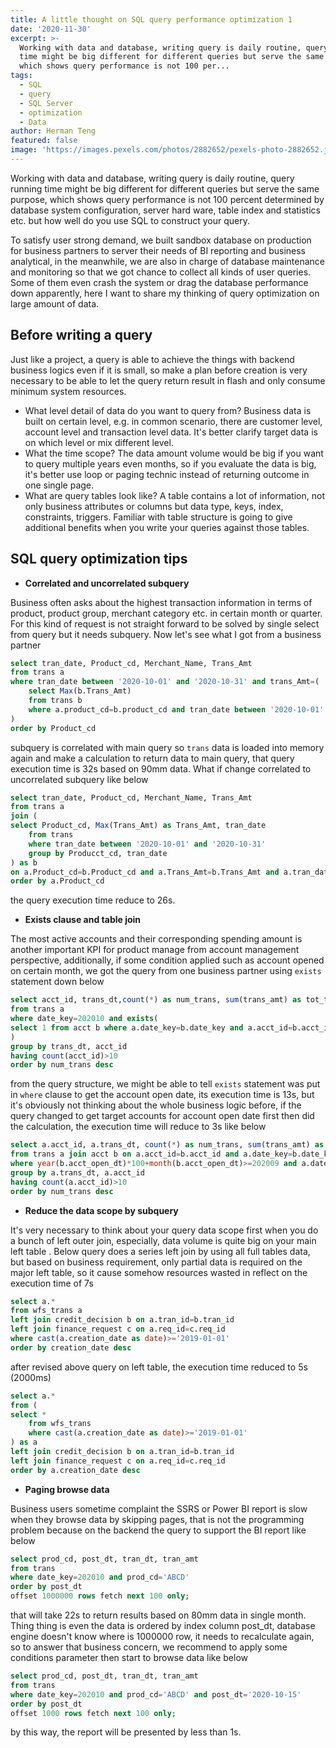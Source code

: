```yaml
---
title: A little thought on SQL query performance optimization 1
date: '2020-11-30'
excerpt: >-
  Working with data and database, writing query is daily routine, query running
  time might be big different for different queries but serve the same purpose,
  which shows query performance is not 100 per...
tags:
  - SQL
  - query
  - SQL Server
  - optimization
  - Data
author: Herman Teng
featured: false
image: 'https://images.pexels.com/photos/2882652/pexels-photo-2882652.jpeg'
---
```


Working with data and database, writing query is daily routine, query running time might be big different for different queries but serve the same purpose, which shows query performance is not 100 percent determined by database system configuration, server hard ware, table index and statistics etc. but how well do you use SQL to construct your query. 

To satisfy user strong demand, we built sandbox database on production for business partners to server their needs of BI reporting and business analytical, in the meanwhile, we are also in charge of database maintenance and monitoring so that we got chance to collect all kinds of user queries. Some of them even crash the system or drag the database performance down apparently, here I want to share my thinking of query optimization on large amount of data.

## Before writing a query

Just like a project, a query is able to achieve the things with backend business logics even if it is small, so make a plan before creation is very necessary to be able to let the query return result in flash and only consume minimum system resources.

- What level detail of data do you want to query from? Business data is built on certain level, e.g. in common scenario, there are customer level, account level and transaction level data. It's better clarify target data is on which level or mix different level.
- What the time scope? The data amount volume would be big if you want to query multiple years even months, so if you evaluate the data is big, it's better use loop or paging technic instead of returning outcome in one single page.
- What are query tables look like? A table contains a lot of information, not only business attributes or columns but data type, keys, index, constraints, triggers. Familiar with table structure is going to give additional benefits when you write your queries against those tables.



## SQL query optimization tips

* **Correlated and uncorrelated subquery**

Business often asks about the highest transaction information in terms of product, product group, merchant category etc. in certain month or quarter. For this kind of request is not straight forward to be solved by single select from query but it needs subquery. Now let's see what I got from a business partner

```sql
select tran_date, Product_cd, Merchant_Name, Trans_Amt
from trans a
where tran_date between '2020-10-01' and '2020-10-31' and trans_Amt=(
	select Max(b.Trans_Amt)
	from trans b
    where a.product_cd=b.product_cd and tran_date between '2020-10-01' and '2020-10-31'
)
order by Product_cd
```

subquery is correlated with main query so `trans` data is loaded into memory again and make a calculation to return data to main query, that query execution time is 32s based on 90mm data. What if change correlated to uncorrelated subquery like below

```sql
select tran_date, Product_cd, Merchant_Name, Trans_Amt
from trans a
join (
select Product_cd, Max(Trans_Amt) as Trans_Amt, tran_date
    from trans
    where tran_date between '2020-10-01' and '2020-10-31'
    group by Producct_cd, tran_date
) as b
on a.Product_cd=b.Product_cd and a.Trans_Amt=b.Trans_Amt and a.tran_date=b.tran_date
order by a.Product_cd
```

the query execution time reduce to 26s.

* **Exists clause and table join**

The most active accounts and their corresponding spending amount is another important KPI for product manage from account management perspective, additionally, if some condition applied such as account opened on certain month, we got the query from one business partner using `exists` statement down below

```sql
select acct_id, trans_dt,count(*) as num_trans, sum(trans_amt) as tot_trans_amt
from trans a
where date_key=202010 and exists(
select 1 from acct b where a.date_key=b.date_key and a.acct_id=b.acct_id and year(acct_open_dt)*100+month(acct_open_dt)>=202009
)
group by trans_dt, acct_id
having count(acct_id)>10
order by num_trans desc
```

from the query structure, we might be able to tell `exists` statement was put in `where` clause to get the account open date, its execution time is 13s, but it's obviously not thinking about the whole business logic before, if the query changed to get target accounts for account open date first then did the calculation, the execution time will reduce to 3s like below

```sql
select a.acct_id, a.trans_dt, count(*) as num_trans, sum(trans_amt) as tot_trans_amt
from trans a join acct b on a.acct_id=b.acct_id and a.date_key=b.date_key
where year(b.acct_open_dt)*100+month(b.acct_open_dt)>=202009 and a.date_key=202010
group by a.trans_dt, a.acct_id
having count(a.acct_id)>10
order by num_trans desc
```

* **Reduce the data scope by subquery**

It's very necessary to think about your query data scope first when you do a bunch of left outer join, especially, data volume is quite big on your main left table . Below query does a series left join by using all full tables data, but based on business requirement, only partial data is required on the major left table, so it cause somehow resources wasted in reflect on the execution time of 7s

```sql
select a.*
from wfs_trans a
left join credit_decision b on a.tran_id=b.tran_id
left join finance_request c on a.req_id=c.req_id
where cast(a.creation_date as date)>='2019-01-01'
order by creation_date desc
```

after revised above query on left table, the execution time reduced to 5s (2000ms)

```sql
select a.*
from (
select *
    from wfs_trans 
    where cast(a.creation_date as date)>='2019-01-01'
) as a
left join credit_decision b on a.tran_id=b.tran_id
left join finance_request c on a.req_id=c.req_id
order by a.creation_date desc
```

* **Paging browse data**

Business users sometime complaint the SSRS or Power BI report is slow when they browse data by skipping pages, that is not the programming problem because on the backend the query to support the BI report like below

```sql
select prod_cd, post_dt, tran_dt, tran_amt
from trans
where date_key=202010 and prod_cd='ABCD'
order by post_dt
offset 1000000 rows fetch next 100 only;
```

that will take 22s to return results based on 80mm data in single month. Thing thing is even the data is ordered by index column post_dt, database engine doesn't know where is 1000000 row, it needs to recalculate again, so to answer that business concern, we recommend to apply some conditions parameter then start to browse data like below

```sql
select prod_cd, post_dt, tran_dt, tran_amt
from trans
where date_key=202010 and prod_cd='ABCD' and post_dt='2020-10-15'
order by post_dt
offset 1000 rows fetch next 100 only;
```

by this way, the report will be presented by less than 1s.



















